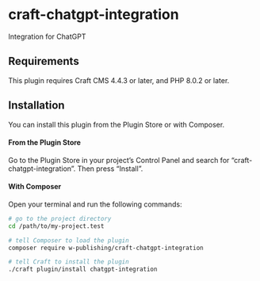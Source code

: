 # craft-chatgpt-integration

Integration for ChatGPT

## Requirements

This plugin requires Craft CMS 4.4.3 or later, and PHP 8.0.2 or later.

## Installation

You can install this plugin from the Plugin Store or with Composer.

#### From the Plugin Store

Go to the Plugin Store in your project’s Control Panel and search for “craft-chatgpt-integration”. Then press “Install”.

#### With Composer

Open your terminal and run the following commands:

```bash
# go to the project directory
cd /path/to/my-project.test

# tell Composer to load the plugin
composer require w-publishing/craft-chatgpt-integration

# tell Craft to install the plugin
./craft plugin/install chatgpt-integration
```
